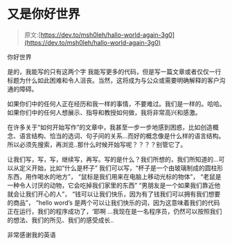 # 又是你好世界

> 原文:[https://dev.to/msh0leh/hallo-world-again-3g0](https://dev.to/msh0leh/hallo-world-again-3g0)

你好世界

是的，我能写的只有这两个字
我能写更多的代码，但是写一篇文章或者仅仅一行标题为什么如此困难和令人沮丧。当然，这将成为与公众或需要明确解释的客户沟通的障碍。

如果你们中的任何人正在经历和我一样的事情，不要难过。我们是一样的。哈哈。如果你们中的任何人想展示、指导和教授如何做，我将非常高兴和感激。

在许多关于“如何开始写作”的文章中，我甚至一步一步地感到困惑，比如创造概念、语言结构、恰当的选词、句子间的关系...而好的概念像是什么样的语言结构。所以必须先搜索，再浏览..那什么时候开始写呢？？？？别管它了。

让我们写，写，写，继续写，再写。写的是什么？我们所想的，我们所知道的...可以从定义开始，比如“什么是杯子”
我们可以写，“杯子是一个由玻璃制成的圆柱形东西，用作喝水的地方”，
“鼠标是我们用来在电脑上移动光标的物体”，
“老鼠是一种令人讨厌的动物，它会吃掉我们家里的东西”
“男朋友是一个如果我们靠近他就会让我们开心的人”，
“钱可以让我们快乐，因为有了钱我们可以拥有我们想要的商品”，
“hello word’s 是两个可以让我们快乐的词，因为这意味着我们的代码正在运行，我们的程序成功了，‘耶啊 ...我现在是一名程序员，仍然可以按照我们的想法、我们的所见、我们的感受成长..

非常感谢我的英语